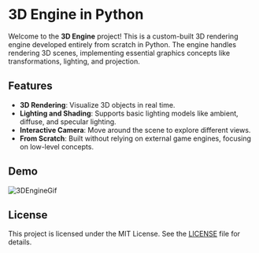 # 3D Engine in Python

Welcome to the **3D Engine** project! This is a custom-built 3D rendering engine developed entirely from scratch in Python. The engine handles rendering 3D scenes, implementing essential graphics concepts like transformations, lighting, and projection.

## Features

- **3D Rendering**: Visualize 3D objects in real time.
- **Lighting and Shading**: Supports basic lighting models like ambient, diffuse, and specular lighting.
- **Interactive Camera**: Move around the scene to explore different views.
- **From Scratch**: Built without relying on external game engines, focusing on low-level concepts.

## Demo

![3DEngineGif](https://github.com/user-attachments/assets/1bfdac4e-cb28-449e-91d8-3cd9b45b937d)

## License

This project is licensed under the MIT License. See the [LICENSE](LICENSE) file for details.
